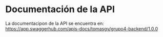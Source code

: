 # Documentación de la API

La documentacipon de la API se encuentra en: https://app.swaggerhub.com/apis-docs/tomasgv/grupo4-backend/1.0.0